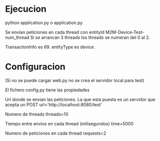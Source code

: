 # Ejecucion
 
python application.py o application.py

Se envían peticiones en cada thread con entityId M2M-Device-Test-num_thread
Si se arrancan 3 threads los threads se numeran del 0 al 2.

TransactionInfo es 69.
entityType es device.

# Configuracion

(Si no se puede cargar web.py no se crea el servidor local para test)

El fichero config.py tiene las propiedades

Url donde se envian las peticiones. La que esta puesta es un servidor que acepta un POST
url='http://localhost:8080/test'

Numero de threads
threads=10

Tiempo entre envios en cada thread (milisegundos)
time=5000

Numero de peticiones en cada thread
requests=2


